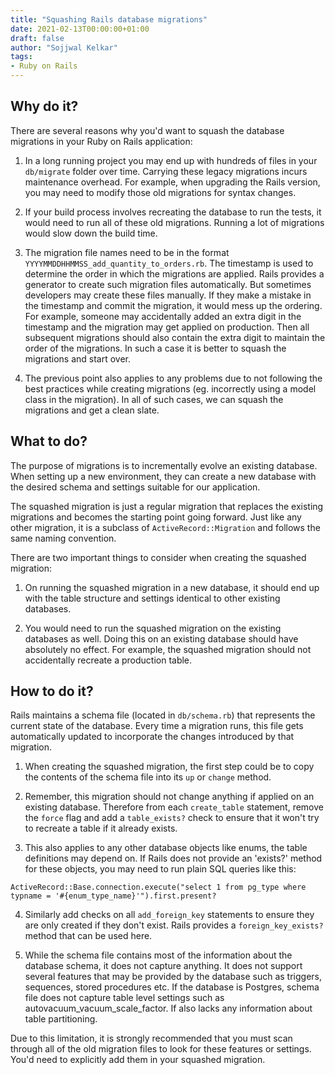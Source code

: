 ```yaml
---
title: "Squashing Rails database migrations"
date: 2021-02-13T00:00:00+01:00
draft: false
author: "Sojjwal Kelkar"
tags:
- Ruby on Rails
---
```


## Why do it?

There are several reasons why you'd want to squash the database migrations in your Ruby on Rails application:

1. In a long running project you may end up with hundreds of files in your `db/migrate` folder over time. Carrying these legacy
migrations incurs maintenance overhead. For example, when upgrading the Rails version, you may need to modify those old migrations for
syntax changes. 

2. If your build process involves recreating the database to run the tests, it would need to run all of these old migrations. Running a lot
of migrations would slow down the build time.

3. The migration file names need to be in the format `YYYYMMDDHHMMSS_add_quantity_to_orders.rb`. The timestamp is used to determine
the order in which the migrations are applied. Rails provides a generator
to create such migration files automatically. But sometimes developers may create these files manually. If they make a mistake
in the timestamp and commit the migration, it would mess up the ordering. For example, someone may accidentally added an extra digit in the timestamp and the migration
may get applied on production. Then all subsequent migrations
should also contain the extra digit to maintain the order of the migrations. In such a case it is better to squash the migrations and start over.
  
4. The previous point also applies to any problems due to not following the best practices while creating migrations (eg. incorrectly using
a model class in the migration). In all of such cases, we can squash the migrations and get a clean slate.  
 
## What to do?

The purpose of migrations is to incrementally evolve an existing database. When setting up a new environment, they can create 
a new database with the desired schema and settings suitable for our application.  

The squashed migration is just a regular migration that replaces the existing migrations and becomes the starting point 
going forward. Just like any other
migration, it is a subclass of `ActiveRecord::Migration` and follows the same naming convention.    

There are two important things to consider when creating the squashed migration:

1. On running the squashed migration in a new database, it should end up with the table structure and settings identical to other
existing databases.

2. You would need to run the squashed migration on the existing databases as well. Doing this on an existing 
database should have absolutely no effect. For example, the squashed migration should not accidentally recreate a production table.

## How to do it?

Rails maintains a schema file (located in `db/schema.rb`) that represents the current state of the database. Every time a migration runs,
this file gets automatically updated to incorporate the changes introduced by that migration. 

1. When creating the squashed migration, the first step could be to copy the contents of the schema file into its `up` or `change` method.

2. Remember, this migration should not change anything if applied on an existing database. Therefore from each `create_table` statement, 
remove the `force` flag and add a `table_exists?` check to ensure that it won't try to recreate a table if it already exists.

3. This also applies to any other database objects like enums, the table definitions may depend on. If Rails does not provide an 'exists?' method
for these objects, you may need to run plain SQL queries like this: 
```
ActiveRecord::Base.connection.execute("select 1 from pg_type where typname = '#{enum_type_name}'").first.present?
```      

4. Similarly add checks on all `add_foreign_key` statements to ensure they are only created if they don't exist. Rails provides a
`foreign_key_exists?` method that can be used here.

5. While the schema file contains most of the information about the database schema, it does not capture anything. It does not support
several features that may be provided by the database such as triggers, sequences, stored procedures etc. If the database is Postgres,
schema file does not capture table level settings such as autovacuum_vacuum_scale_factor. If also lacks any information about
table partitioning. 

Due to this limitation, it is strongly recommended that you must scan through all of the old migration files to look for these features or settings.
You'd need to explicitly add them in your squashed migration.

